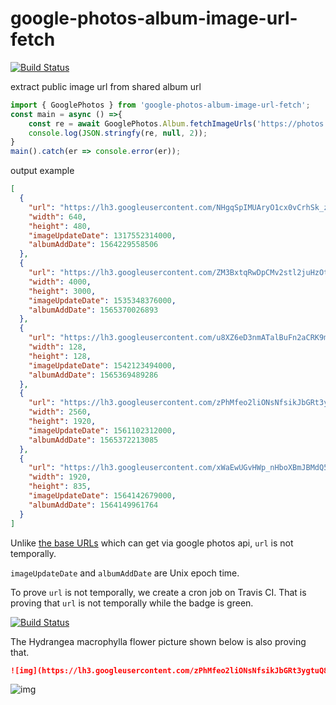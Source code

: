 # google-photos-album-image-url-fetch

[![Build Status](https://travis-ci.org/yumetodo/google-photos-album-image-url-fetch.svg?branch=master)](https://travis-ci.org/yumetodo/google-photos-album-image-url-fetch)

extract public image url from shared album url

```typescript
import { GooglePhotos } from 'google-photos-album-image-url-fetch';
const main = async () =>{
    const re = await GooglePhotos.Album.fetchImageUrls('https://photos.app.goo.gl/QCXy6XaKX5x1AynH8');
    console.log(JSON.stringfy(re, null, 2));
}
main().catch(er => console.error(er));
```

output example

```json
[
  {
    "url": "https://lh3.googleusercontent.com/NHgqSpIMUAryO1cx0vCrhSk_zbsSlDWiFuTtqHW-HcayR75JV9C0gOjwdrNa0m0bqpc6VzmtRuBi13muYb8xjs4KNFhinztt-5KM32k_E_c22pnzJw9dYG3mC-3yX_WuoNhR15WN8w",
    "width": 640,
    "height": 480,
    "imageUpdateDate": 1317552314000,
    "albumAddDate": 1564229558506
  },
  {
    "url": "https://lh3.googleusercontent.com/ZM3BxtqRwDpCMv2stl2juHzOtQ3xYMrYbAQ0W5rAB6hvkDZYf04GdncyR3m8JNSptiPbAUWZut7_r73Xak_3O87c6xAjWfvLk7ccs78prsRxyeVjkjBkwMtiz3qE6y4C8JgIHyZDUA",
    "width": 4000,
    "height": 3000,
    "imageUpdateDate": 1535348376000,
    "albumAddDate": 1565370026893
  },
  {
    "url": "https://lh3.googleusercontent.com/u8XZ6eD3nmATalBuFn2aCRK9mRm5x1nFs91H6UgvPnOiQAVURugGUjfte3EYacSwsykHa4ea0WxPl_5NRklqMl3bh4vE9Di6B5XgDqbjt8Lhn8RnRFf8yWW3ovujYGO_OxBu8Ubnkw",
    "width": 128,
    "height": 128,
    "imageUpdateDate": 1542123494000,
    "albumAddDate": 1565369489286
  },
  {
    "url": "https://lh3.googleusercontent.com/zPhMfeo2liONsNfsikJbGRt3ygtuQ8ZQ1xPjNDCSaOhbRd5_HorUIL3b7CV_yEIZl1_5Ue_6ubyzLuLlglOt4NyndqZubl-67-giaI7Pz196i-ZL70Em50UF_RieTffiKowZFvaaog",
    "width": 2560,
    "height": 1920,
    "imageUpdateDate": 1561102312000,
    "albumAddDate": 1565372213085
  },
  {
    "url": "https://lh3.googleusercontent.com/xWaEwUGvHWp_nHboXBmJBMdQ53VXY2zsjYEjwfkp5s7yMMPVjjdcB99v5TIMcuzpunn-DZ1ovFq9bJ7JAQBdr5pFFdyNl5nqwV7dFVKY0mNU8cZsLBwbgUZu8_yqBaeYJ6THpk6ZYg",
    "width": 1920,
    "height": 835,
    "imageUpdateDate": 1564142679000,
    "albumAddDate": 1564149961764
  }
]
```

Unlike [the base URLs](https://developers.google.com/photos/library/reference/rest/v1/mediaItems#MediaItem) which can get via google photos api, `url` is not temporally.

`imageUpdateDate` and `albumAddDate` are Unix epoch time.

To prove `url` is not temporally, we create a cron job on Travis CI.  That is proving that `url` is not temporally while the badge is green.

[![Build Status](https://travis-ci.org/yumetodo/google-photos-album-image-url-fetch.svg?branch=master)](https://travis-ci.org/yumetodo/google-photos-album-image-url-fetch)

The Hydrangea macrophylla flower picture shown below is also proving that.

```markdown
![img](https://lh3.googleusercontent.com/zPhMfeo2liONsNfsikJbGRt3ygtuQ8ZQ1xPjNDCSaOhbRd5_HorUIL3b7CV_yEIZl1_5Ue_6ubyzLuLlglOt4NyndqZubl-67-giaI7Pz196i-ZL70Em50UF_RieTffiKowZFvaaog)
```

![img](https://lh3.googleusercontent.com/zPhMfeo2liONsNfsikJbGRt3ygtuQ8ZQ1xPjNDCSaOhbRd5_HorUIL3b7CV_yEIZl1_5Ue_6ubyzLuLlglOt4NyndqZubl-67-giaI7Pz196i-ZL70Em50UF_RieTffiKowZFvaaog)
